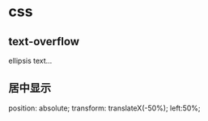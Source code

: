 
# css
## text-overflow
ellipsis text...

## 居中显示
position: absolute;
transform: translateX(-50%);
left:50%;
